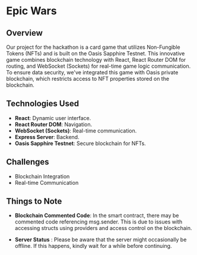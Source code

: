 # Epic Wars

## Overview

Our project for the hackathon is a card game that utilizes Non-Fungible Tokens (NFTs) and is built on the Oasis Sapphire Testnet. This innovative game combines blockchain technology with React, React Router DOM for routing, and WebSocket (Sockets) for real-time game logic communication. To ensure data security, we've integrated this game with Oasis private blockchain, which restricts access to NFT properties stored on the blockchain.

## Technologies Used

- **React**: Dynamic user interface.
- **React Router DOM**: Navigation.
- **WebSocket (Sockets)**: Real-time communication.
- **Express Server**: Backend.
- **Oasis Sapphire Testnet**: Secure blockchain for NFTs.

## Challenges

- Blockchain Integration
- Real-time Communication

## Things to Note

- **Blockchain Commented Code**: In the smart contract, there may be commented code referencing msg.sender. This is due to issues with accessing structs using providers and access control on the blockchain.

- **Server Status** : Please be aware that the server might occasionally be offline. If this happens, kindly wait for a while before continuing.
 

